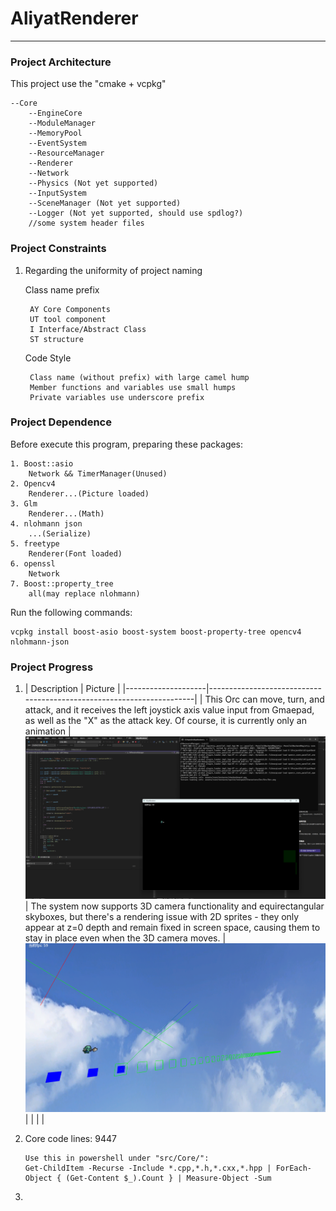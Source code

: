 # AliyatRenderer
---
### Project Architecture
This project use the "cmake + vcpkg"

	--Core
		--EngineCore
		--ModuleManager
		--MemoryPool
		--EventSystem
		--ResourceManager
		--Renderer
		--Network
		--Physics (Not yet supported)
		--InputSystem
		--SceneManager (Not yet supported)
		--Logger (Not yet supported, should use spdlog?)
		//some system header files
### Project Constraints
1. Regarding the uniformity of project naming
 
	Class name prefix

		AY Core Components
		UT tool component
		I Interface/Abstract Class
		ST structure

    Code Style

		Class name (without prefix) with large camel hump
		Member functions and variables use small humps
		Private variables use underscore prefix
### Project Dependence
Before execute this program, preparing these packages:

	1. Boost::asio
		Network && TimerManager(Unused)
	2. Opencv4
		Renderer...(Picture loaded)
	3. Glm
		Renderer...(Math)
	4. nlohmann json
		...(Serialize)
	5. freetype
		Renderer(Font loaded)
	6. openssl
		Network
	7. Boost::property_tree
		all(may replace nlohmann)

Run the following commands:

	vcpkg install boost-asio boost-system boost-property-tree opencv4 nlohmann-json
### Project Progress
1. | Description               | Picture                                                                 |
|--------------------|----------------------------------------------------------------------|
| This Orc can move, turn, and attack, and it receives the left joystick axis value input from Gmaepad, as well as the "X" as the attack key. Of course, it is currently only an animation
        | ![pic](assets/core/.projectProgress/orc_controlled_by_gamepad.png)
		| The system now supports 3D camera functionality and equirectangular skyboxes, but there's a rendering issue with 2D sprites - they only appear at z=0 depth and remain fixed in screen space, causing them to stay in place even when the 3D camera moves.
		| ![pic](assets/core/.projectProgress/2D_orc&3D_Skybox.png)
		|
		|
		|
		|

	
2. Core code lines: 9447
	
	   Use this in powershell under "src/Core/":
	   Get-ChildItem -Recurse -Include *.cpp,*.h,*.cxx,*.hpp | ForEach-Object { (Get-Content $_).Count } | Measure-Object -Sum
3. 